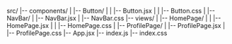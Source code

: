 src/
|-- components/
|   |-- Button/
|   |   |-- Button.jsx
|   |   |-- Button.css
|   |-- NavBar/
|       |-- NavBar.jsx
|       |-- NavBar.css
|-- views/
|   |-- HomePage/
|   |   |-- HomePage.jsx
|   |   |-- HomePage.css
|   |-- ProfilePage/
|       |-- ProfilePage.jsx
|       |-- ProfilePage.css
|-- App.jsx
|-- index.js
|-- index.css
